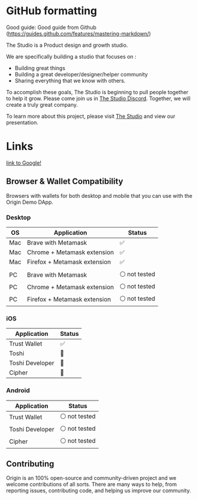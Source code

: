 
# GitHub formatting


Good guide:
Good guide from Github (https://guides.github.com/features/mastering-markdown/)

The Studio is a Product design and growth studio.  

We are specifically building a studio that focuses on :
* Building great things
* Building a great developer/designer/helper community
* Sharing everything that we know with others.

To accomplish these goals, The Studio is beginning to pull people together to help it grow.  Please come join us in [The Studio Discord](https://discord.gg/xUbxaGh). Together, we will create a truly great company.

To learn more about this project, please visit [The Studio](https://TheStudio.io) and view our presentation.


# Links
 [link to Google!](http://google.com)
 


## Browser & Wallet Compatibility 
 Browsers with wallets for both desktop and mobile that you can use with the Origin Demo DApp.  

 ### Desktop

 | OS | Application | Status |
 | ---- | -------- | ------ |
 | Mac | Brave with Metamask | ✅ |
 | Mac | Chrome + Metamask extension | ✅ |
 | Mac | Firefox + Metamask extension | ✅  |
 |  | |  |
 | PC | Brave with Metamask | ⚪️ not tested |
 | PC | Chrome + Metamask extension | ⚪️ not tested |
 | PC | Firefox + Metamask extension | ⚪️ not tested |


 ### iOS 

 | Application | Status |
 | ---- |  ------ |
 | Trust Wallet | ✅  |
 | Toshi  |  🚫  |
 | Toshi Developer  |  🚫  |
 | Cipher  | 🚫  |

 ### Android

 | Application | Status |
 | ---- |  ------ |
 | Trust Wallet | ⚪️ not tested |
 | Toshi Developer  |  ⚪️ not tested |
 | Cipher  |  ⚪️ not tested |


 ## Contributing

 Origin is an 100% open-source and community-driven project and we welcome contributions of all sorts. There are many ways to help, from reporting issues, contributing code, and helping us improve our community. 
